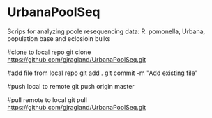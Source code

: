 # UrbanaPoolSeq
Scrips for analyzing poole resequencing data: R. pomonella, Urbana, population base and eclosioin bulks

#clone to local repo
git clone https://github.com/gjragland/UrbanaPoolSeq.git

#add file from local repo
git add .
git commit -m "Add existing file"

#push local to remote
git push origin master

#pull remote to local
git pull https://github.com/gjragland/UrbanaPoolSeq.git
